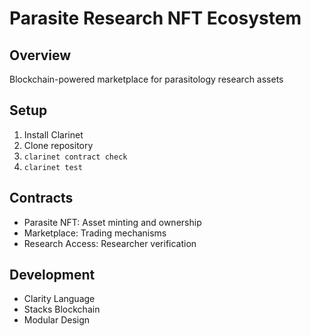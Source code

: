 # Parasite Research NFT Ecosystem

## Overview
Blockchain-powered marketplace for parasitology research assets

## Setup
1. Install Clarinet
2. Clone repository
3. `clarinet contract check`
4. `clarinet test`

## Contracts
- Parasite NFT: Asset minting and ownership
- Marketplace: Trading mechanisms
- Research Access: Researcher verification

## Development
- Clarity Language
- Stacks Blockchain
- Modular Design
